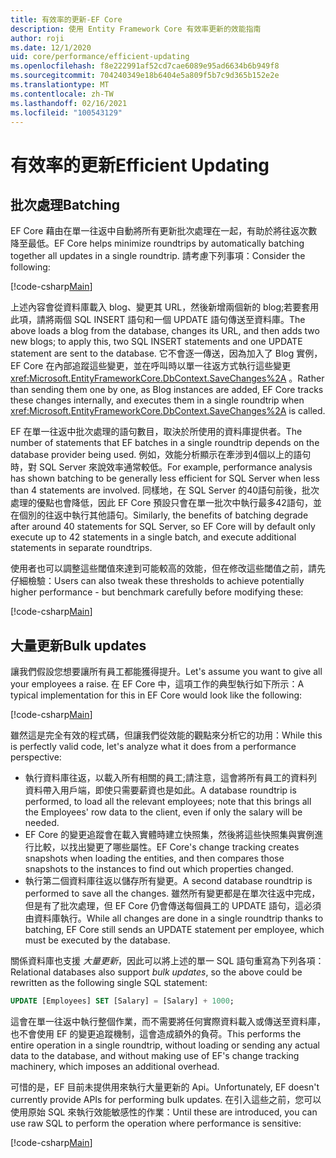 ```yaml
---
title: 有效率的更新-EF Core
description: 使用 Entity Framework Core 有效率更新的效能指南
author: roji
ms.date: 12/1/2020
uid: core/performance/efficient-updating
ms.openlocfilehash: f8e222991af52cd7cae6089e95ad6634b6b949f8
ms.sourcegitcommit: 704240349e18b6404e5a809f5b7c9d365b152e2e
ms.translationtype: MT
ms.contentlocale: zh-TW
ms.lasthandoff: 02/16/2021
ms.locfileid: "100543129"
---
```

# <a name="efficient-updating"></a><span data-ttu-id="9b98d-103">有效率的更新</span><span class="sxs-lookup"><span data-stu-id="9b98d-103">Efficient Updating</span></span>

## <a name="batching"></a><span data-ttu-id="9b98d-104">批次處理</span><span class="sxs-lookup"><span data-stu-id="9b98d-104">Batching</span></span>

<span data-ttu-id="9b98d-105">EF Core 藉由在單一往返中自動將所有更新批次處理在一起，有助於將往返次數降至最低。</span><span class="sxs-lookup"><span data-stu-id="9b98d-105">EF Core helps minimize roundtrips by automatically batching together all updates in a single roundtrip.</span></span> <span data-ttu-id="9b98d-106">請考慮下列事項：</span><span class="sxs-lookup"><span data-stu-id="9b98d-106">Consider the following:</span></span>

[!code-csharp[Main](../../../samples/core/Performance/Program.cs#SaveChangesBatching)]

<span data-ttu-id="9b98d-107">上述內容會從資料庫載入 blog、變更其 URL，然後新增兩個新的 blog;若要套用此項，請將兩個 SQL INSERT 語句和一個 UPDATE 語句傳送至資料庫。</span><span class="sxs-lookup"><span data-stu-id="9b98d-107">The above loads a blog from the database, changes its URL, and then adds two new blogs; to apply this, two SQL INSERT statements and one UPDATE statement are sent to the database.</span></span> <span data-ttu-id="9b98d-108">它不會逐一傳送，因為加入了 Blog 實例，EF Core 在內部追蹤這些變更，並在呼叫時以單一往返方式執行這些變更 <xref:Microsoft.EntityFrameworkCore.DbContext.SaveChanges%2A> 。</span><span class="sxs-lookup"><span data-stu-id="9b98d-108">Rather than sending them one by one, as Blog instances are added, EF Core tracks these changes internally, and executes them in a single roundtrip when <xref:Microsoft.EntityFrameworkCore.DbContext.SaveChanges%2A> is called.</span></span>

<span data-ttu-id="9b98d-109">EF 在單一往返中批次處理的語句數目，取決於所使用的資料庫提供者。</span><span class="sxs-lookup"><span data-stu-id="9b98d-109">The number of statements that EF batches in a single roundtrip depends on the database provider being used.</span></span> <span data-ttu-id="9b98d-110">例如，效能分析顯示在牽涉到4個以上的語句時，對 SQL Server 來說效率通常較低。</span><span class="sxs-lookup"><span data-stu-id="9b98d-110">For example, performance analysis has shown batching to be generally less efficient for SQL Server when less than 4 statements are involved.</span></span> <span data-ttu-id="9b98d-111">同樣地，在 SQL Server 的40語句前後，批次處理的優點也會降低，因此 EF Core 預設只會在單一批次中執行最多42語句，並在個別的往返中執行其他語句。</span><span class="sxs-lookup"><span data-stu-id="9b98d-111">Similarly, the benefits of batching degrade after around 40 statements for SQL Server, so EF Core will by default only execute up to 42 statements in a single batch, and execute additional statements in separate roundtrips.</span></span>

<span data-ttu-id="9b98d-112">使用者也可以調整這些閾值來達到可能較高的效能，但在修改這些閾值之前，請先仔細檢驗：</span><span class="sxs-lookup"><span data-stu-id="9b98d-112">Users can also tweak these thresholds to achieve potentially higher performance - but benchmark carefully before modifying these:</span></span>

[!code-csharp[Main](../../../samples/core/Performance/BatchTweakingContext.cs#BatchTweaking)]

## <a name="bulk-updates"></a><span data-ttu-id="9b98d-113">大量更新</span><span class="sxs-lookup"><span data-stu-id="9b98d-113">Bulk updates</span></span>

<span data-ttu-id="9b98d-114">讓我們假設您想要讓所有員工都能獲得提升。</span><span class="sxs-lookup"><span data-stu-id="9b98d-114">Let's assume you want to give all your employees a raise.</span></span> <span data-ttu-id="9b98d-115">在 EF Core 中，這項工作的典型執行如下所示：</span><span class="sxs-lookup"><span data-stu-id="9b98d-115">A typical implementation for this in EF Core would look like the following:</span></span>

[!code-csharp[Main](../../../samples/core/Performance/Program.cs#UpdateWithoutBulk)]

<span data-ttu-id="9b98d-116">雖然這是完全有效的程式碼，但讓我們從效能的觀點來分析它的功用：</span><span class="sxs-lookup"><span data-stu-id="9b98d-116">While this is perfectly valid code, let's analyze what it does from a performance perspective:</span></span>

* <span data-ttu-id="9b98d-117">執行資料庫往返，以載入所有相關的員工;請注意，這會將所有員工的資料列資料帶入用戶端，即使只需要薪資也是如此。</span><span class="sxs-lookup"><span data-stu-id="9b98d-117">A database roundtrip is performed, to load all the relevant employees; note that this brings all the Employees' row data to the client, even if only the salary will be needed.</span></span>
* <span data-ttu-id="9b98d-118">EF Core 的變更追蹤會在載入實體時建立快照集，然後將這些快照集與實例進行比較，以找出變更了哪些屬性。</span><span class="sxs-lookup"><span data-stu-id="9b98d-118">EF Core's change tracking creates snapshots when loading the entities, and then compares those snapshots to the instances to find out which properties changed.</span></span>
* <span data-ttu-id="9b98d-119">執行第二個資料庫往返以儲存所有變更。</span><span class="sxs-lookup"><span data-stu-id="9b98d-119">A second database roundtrip is performed to save all the changes.</span></span> <span data-ttu-id="9b98d-120">雖然所有變更都是在單次往返中完成，但是有了批次處理，但 EF Core 仍會傳送每個員工的 UPDATE 語句，這必須由資料庫執行。</span><span class="sxs-lookup"><span data-stu-id="9b98d-120">While all changes are done in a single roundtrip thanks to batching, EF Core still sends an UPDATE statement per employee, which must be executed by the database.</span></span>

<span data-ttu-id="9b98d-121">關係資料庫也支援 *大量更新*，因此可以將上述的單一 SQL 語句重寫為下列各項：</span><span class="sxs-lookup"><span data-stu-id="9b98d-121">Relational databases also support *bulk updates*, so the above could be rewritten as the following single SQL statement:</span></span>

```sql
UPDATE [Employees] SET [Salary] = [Salary] + 1000;
```

<span data-ttu-id="9b98d-122">這會在單一往返中執行整個作業，而不需要將任何實際資料載入或傳送至資料庫，也不會使用 EF 的變更追蹤機制，這會造成額外的負荷。</span><span class="sxs-lookup"><span data-stu-id="9b98d-122">This performs the entire operation in a single roundtrip, without loading or sending any actual data to the database, and without making use of EF's change tracking machinery, which imposes an additional overhead.</span></span>

<span data-ttu-id="9b98d-123">可惜的是，EF 目前未提供用來執行大量更新的 Api。</span><span class="sxs-lookup"><span data-stu-id="9b98d-123">Unfortunately, EF doesn't currently provide APIs for performing bulk updates.</span></span> <span data-ttu-id="9b98d-124">在引入這些之前，您可以使用原始 SQL 來執行效能敏感性的作業：</span><span class="sxs-lookup"><span data-stu-id="9b98d-124">Until these are introduced, you can use raw SQL to perform the operation where performance is sensitive:</span></span>

[!code-csharp[Main](../../../samples/core/Performance/Program.cs#UpdateWithBulk)]
